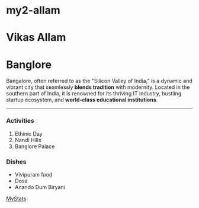 # my2-allam

# Vikas Allam
 
 # Banglore
 Bangalore, often referred to as the "Silicon Valley of India," is a dynamic and vibrant city that seamlessly **blends tradition** with modernity. Located in the southern part of India, it is renowned for its thriving IT industry, bustling startup ecosystem, and **world-class educational institutions**.

 ---

 ### Activities

 1. Ethinic Day
 2. Nandi Hills
 3. Banglore Palace

### Dishes

* Vivipuram food
* Dosa
* Anando Dum Biryani

[MyStats]("C:\Users\S566460\Documents\GitHub\my2-allam\MyStats.md")






